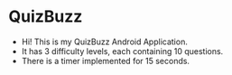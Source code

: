 # QuizBuzz

- Hi! This is my QuizBuzz Android Application.
- It has 3 difficulty levels, each containing 10 questions.
- There is a timer implemented for 15 seconds.
  
